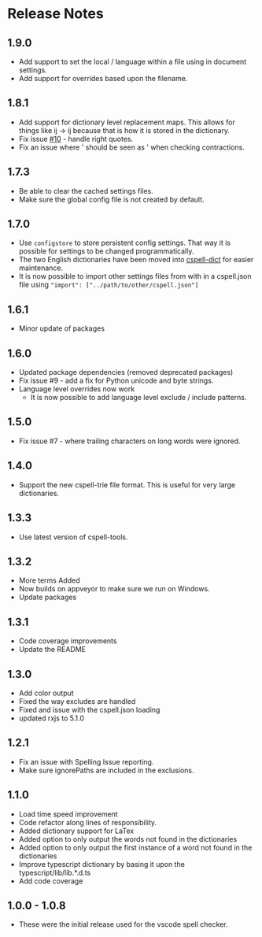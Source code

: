 # Release Notes

## 1.9.0
- Add support to set the local / language within a file using in document settings.
- Add support for overrides based upon the filename.

## 1.8.1
- Add support for dictionary level replacement maps. This allows for things like ij -> ĳ because that is how it is stored in the dictionary.
- Fix issue [#10](https://github.com/Jason3S/cspell/issues/10) - handle right quotes.
- Fix an issue where \' should be seen as ' when checking contractions.

## 1.7.3
- Be able to clear the cached settings files.
- Make sure the global config file is not created by default.

## 1.7.0
- Use `configstore` to store persistent config settings. That way it is possible for settings to be changed programmatically.
- The two English dictionaries have been moved into [cspell-dict](https://github.com/Jason3S/cspell-dicts) for easier maintenance.
- It is now possible to import other settings files from with in a cspell.json file using `"import": ["../path/to/other/cspell.json"]`

## 1.6.1
- Minor update of packages

## 1.6.0
- Updated package dependencies (removed deprecated packages)
- Fix issue #9 - add a fix for Python unicode and byte strings.
- Language level overrides now work
    - It is now possible to add language level exclude / include patterns.

## 1.5.0
- Fix issue #7 - where trailing characters on long words were ignored.

## 1.4.0
- Support the new cspell-trie file format.  This is useful for very large dictionaries.

## 1.3.3
- Use latest version of cspell-tools.

## 1.3.2
- More terms Added
- Now builds on appveyor to make sure we run on Windows.
- Update packages

## 1.3.1
- Code coverage improvements
- Update the README

## 1.3.0
- Add color output
- Fixed the way excludes are handled
- Fixed and issue with the cspell.json loading
- updated rxjs to 5.1.0

## 1.2.1
- Fix an issue with Spelling Issue reporting.
- Make sure ignorePaths are included in the exclusions.

## 1.1.0
- Load time speed improvement
- Code refactor along lines of responsibility.
- Added dictionary support for LaTex
- Added option to only output the words not found in the dictionaries
- Added option to only output the first instance of a word not found in the dictionaries
- Improve typescript dictionary by basing it upon the typescript/lib/lib.*.d.ts
- Add code coverage

## 1.0.0 - 1.0.8
- These were the initial release used for the vscode spell checker.

<!-- cspell:ignore appveyor -->
